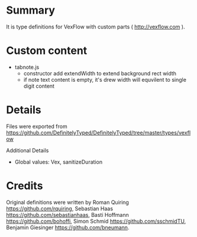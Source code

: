 # Summary
It is type definitions for VexFlow with custom parts ( http://vexflow.com ).

# Custom content
* tabnote.js
    * constructor add extendWidth to extend background rect width
    * if note text content is empty, it's drew width will equvilent to single digit content

# Details
Files were exported from https://github.com/DefinitelyTyped/DefinitelyTyped/tree/master/types/vexflow

Additional Details
 * Global values: Vex, sanitizeDuration

# Credits
Original definitions were written by Roman Quiring <https://github.com/rquiring>, Sebastian Haas <https://github.com/sebastianhaas>, Basti Hoffmann <https://github.com/bohoffi>, Simon Schmid <https://github.com/sschmidTU>, Benjamin Giesinger <https://github.com/bneumann>.
